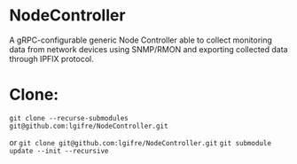 # NodeController
A gRPC-configurable generic Node Controller able to collect monitoring data from network devices using SNMP/RMON and exporting collected data through IPFIX protocol.

# Clone:
`git clone --recurse-submodules git@github.com:lgifre/NodeController.git`

or
`git clone git@github.com:lgifre/NodeController.git`
`git submodule update --init --recursive`
